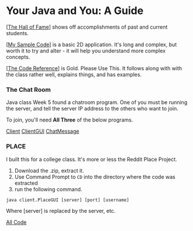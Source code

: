 # Your Java and You: A Guide

[[The Hall of Fame](./fame.md)] shows off accomplishments of past and current students.

[[My Sample Code](./sample.md)] is a basic 2D application. It's long and complex, but worth it to try and alter - it will help you understand more complex concepts.

[[The Code Reference](./reference/index.md)] is Gold. Please Use This. It follows along with with the class rather well, explains things, and has examples.

### The Chat Room

Java class Week 5 found a chatroom program. One of you must be running the server,
and tell the server IP address to the others who want to join.

To join, you'll need **All Three** of the below programs.

[Client](../code/Client.java)
[ClientGUI](../code/ClientGUI.java)
[ChatMessage](../code/ChatMessage.java)

### PLACE

I built this for a college class. It's more or less the Reddit Place Project.

1. Download the .zip, extract it.
2. Use Command Prompt to `CD` into the directory where the code was extracted
3. run the following command.

```batch
java client.PlaceGUI [server] [port] [username]
```

Where [server] is replaced by the server, etc.

[All Code](../code/place.zip)
